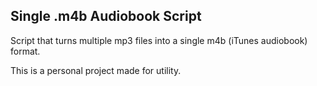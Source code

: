 ## Single .m4b Audiobook Script

Script that turns multiple mp3 files into a single m4b (iTunes audiobook) format.

This is a personal project made for utility.
